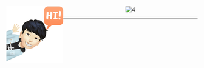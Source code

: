 <img align="left" src="https://raw.githubusercontent.com/4NUBlS/4NUBlS/master/assets/avatar_1.png" alt="4NUBlS" width="150" hight="150"/>
<div align="center">
    <img src="http://twemoji.maxcdn.com/36x36/34-20e3.png" alt="4"/>
</div>

---